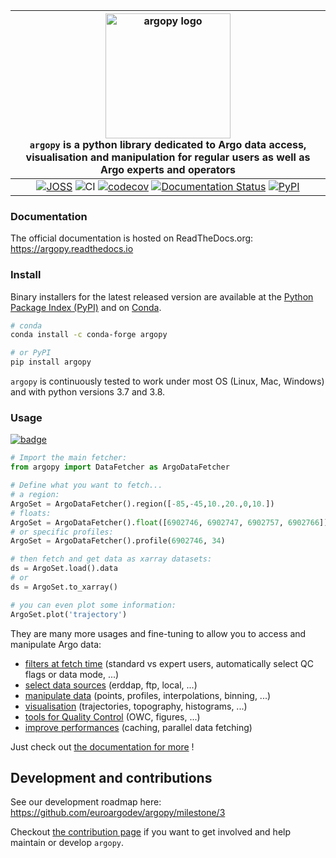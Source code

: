 |<img src="https://raw.githubusercontent.com/euroargodev/argopy/master/docs/_static/argopy_logo_long.png" alt="argopy logo" width="200"/><br>``argopy`` is a python library dedicated to Argo data access, visualisation and manipulation for regular users as well as Argo experts and operators|
|:---------:|
|[![JOSS](https://img.shields.io/badge/DOI-10.21105%2Fjoss.02425-brightgreen)](//dx.doi.org/10.21105/joss.02425) ![CI](https://github.com/euroargodev/argopy/actions/workflows/pytests.yml/badge.svg) [![codecov](https://codecov.io/gh/euroargodev/argopy/branch/master/graph/badge.svg)](https://codecov.io/gh/euroargodev/argopy) [![Documentation Status](https://img.shields.io/readthedocs/argopy?logo=readthedocs)](https://argopy.readthedocs.io/en/latest/?badge=latest) [![PyPI](https://img.shields.io/pypi/v/argopy)](//pypi.org/project/argopy/)|

### Documentation

The official documentation is hosted on ReadTheDocs.org: https://argopy.readthedocs.io

### Install

Binary installers for the latest released version are available at the [Python Package Index (PyPI)](https://pypi.org/project/argopy/) and on [Conda](https://anaconda.org/conda-forge/argopy).

```bash
# conda
conda install -c conda-forge argopy
````
```bash
# or PyPI
pip install argopy
````

``argopy`` is continuously tested to work under most OS (Linux, Mac, Windows) and with python versions 3.7 and 3.8.

### Usage

[![badge](https://img.shields.io/static/v1.svg?logo=Jupyter&label=Binder&message=Click+here+to+try+argopy+online+!&color=blue&style=for-the-badge)](https://mybinder.org/v2/gh/euroargodev/binder-sandbox/main?urlpath=git-pull%3Frepo%3Dhttps%253A%252F%252Fgithub.com%252Feuroargodev%252Fargopy%26urlpath%3Dlab%252Ftree%252Fargopy%252Fdocs%252Ftryit.ipynb%26branch%3Dmaster)

```python
# Import the main fetcher:
from argopy import DataFetcher as ArgoDataFetcher
```
```python
# Define what you want to fetch... 
# a region:
ArgoSet = ArgoDataFetcher().region([-85,-45,10.,20.,0,10.])
# floats:
ArgoSet = ArgoDataFetcher().float([6902746, 6902747, 6902757, 6902766])
# or specific profiles:
ArgoSet = ArgoDataFetcher().profile(6902746, 34)
```
```python
# then fetch and get data as xarray datasets:
ds = ArgoSet.load().data
# or
ds = ArgoSet.to_xarray()
```
```python
# you can even plot some information:
ArgoSet.plot('trajectory')    
```

They are many more usages and fine-tuning to allow you to access and manipulate Argo data:
- [filters at fetch time](https://argopy.readthedocs.io/en/latest/user_mode.html) (standard vs expert users, automatically select QC flags or data mode, ...)
- [select data sources](https://argopy.readthedocs.io/en/latest/data_sources.html) (erddap, ftp, local, ...)
- [manipulate data](https://argopy.readthedocs.io/en/latest/data_manipulation.html) (points, profiles, interpolations, binning, ...)
- [visualisation](https://argopy.readthedocs.io/en/latest/visualisation.html) (trajectories, topography, histograms, ...)
- [tools for Quality Control](https://argopy.readthedocs.io/en/latest/data_quality_control.html) (OWC, figures, ...)
- [improve performances](https://argopy.readthedocs.io/en/latest/performances.html) (caching, parallel data fetching)

Just check out [the documentation for more](https://argopy.readthedocs.io) ! 

## Development and contributions 

See our development roadmap here: https://github.com/euroargodev/argopy/milestone/3

Checkout [the contribution page](https://argopy.readthedocs.io/en/latest/contributing.html) if you want to get involved and help maintain or develop ``argopy``.

